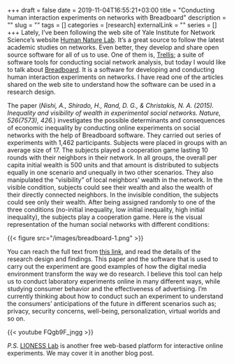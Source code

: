 +++ 
draft = false
date = 2019-11-04T16:55:21+03:00
title = "Conducting human interaction experiments on networks with Breadboard"
description = ""
slug = "" 
tags = []
categories = [research]
externalLink = ""
series = []
+++
Lately, I’ve been following the web site of Yale Institute for Network Science’s website [Human Nature Lab](https://yins.yale.edu/our-labs/human-nature-lab). It’s a great source to follow the latest academic studies on networks. Even better, they develop and share open source software for all of us to use. One of them is, [Trellis](http://trellis.yale.edu/); a suite of software tools for conducting social network analysis, but today I would like to talk about [Breadboard](http://breadboard.yale.edu/). It is a software for developing and conducting human interaction experiments on networks. I have read one of the articles shared on the web site to understand how the software can be used in a research design. 

The paper (*Nishi, A., Shirado, H., Rand, D. G., & Christakis, N. A. (2015). Inequality and visibility of wealth in experimental social networks. Nature, 526(7573), 426.*) investigates the possible determinants and consequences of economic inequality by conducting online experiments on social networks with the help of Breadboard software. They carried out series of experiments with 1,462 participants. Subjects were placed in groups with an average size of 17. The subjects played a cooperation game lasting 10 rounds with their neighbors in their network. In all groups, the overall per capita initial wealth is 500 units and that amount is distributed to subjects equally in one scenario and unequally in two other scenarios. They also manipulated the “visibility” of local neighbors’ wealth in the network. In the visible condition, subjects could see their wealth and also the wealth of their directly connected neighbors. In the invisible condition, the subjects could see only their wealth. After being assigned randomly to one of the three conditions (no-initial inequality, low initial inequality, high initial inequality), the subjects play a cooperation game. Here is the visual representation of the human social networks with different conditions:

{{< figure src="/images/breadboard-1.png" >}}

You can reach the full text from [this link](http://humannaturelab.net/images/publications/163-Inequality-and-Visibility-of-Wealth-in-Experimental-Social-Networks.pdf), and read the details of the research design and findings. This paper and the software that is used to carry out the experiment are good examples of how the digital media environment transform the way we do research. I believe this tool can help us to conduct laboratory experiments online in many different ways, while studying consumer behavior and the effectiveness of advertising. I’m currently thinking about how to conduct such an experiment to understand the consumers’ anticipations of the future in different scenarios such as; privacy, security concerns, well-being, personalization, virtual worlds and so on.

{{< youtube FQgb9F_jngg >}}

*P.S.* [LIONESS Lab](https://lioness-lab.org/) is another free web-based platform for interactive online experiments. We may cover it in another blog post.